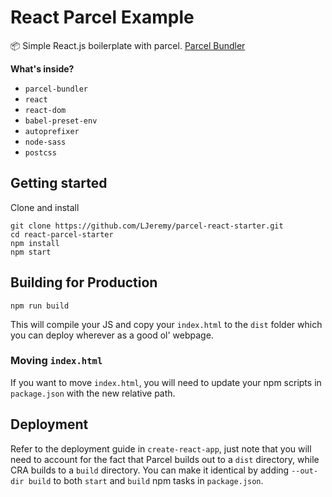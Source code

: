 # React Parcel Example

📦 Simple React.js boilerplate with parcel. [Parcel Bundler](https://parceljs.org)

**What's inside?**

* `parcel-bundler`
* `react`
* `react-dom`
* `babel-preset-env`
* `autoprefixer`
* `node-sass`
* `postcss`

## Getting started

Clone and install

```
git clone https://github.com/LJeremy/parcel-react-starter.git
cd react-parcel-starter
npm install
npm start
```

## Building for Production

```
npm run build
```

This will compile your JS and copy your `index.html` to the `dist` folder which
you can deploy wherever as a good ol' webpage.

### Moving `index.html`

If you want to move `index.html`, you will need to update your npm scripts in
`package.json` with the new relative path.

## Deployment

Refer to the deployment guide in `create-react-app`, just note that you will
need to account for the fact that Parcel builds out to a `dist` directory, while
CRA builds to a `build` directory. You can make it identical by adding
`--out-dir build` to both `start` and `build` npm tasks in `package.json`.
